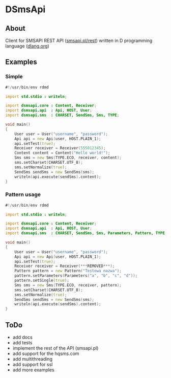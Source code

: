 # DSmsApi
## About
Client for SMSAPI REST API ([smsapi.pl/rest](http://smsapi.pl/rest)) written in D programming language ([dlang.org](http://dlang.org))
## Examples
### Simple
``` d
#!/usr/bin/env rdmd

import std.stdio : writeln;

import dsmsapi.core : Content, Receiver;
import dsmsapi.api  : Api, HOST, User;
import dsmsapi.sms  : CHARSET, SendSms, Sms, TYPE;

void main()
{
    User user = User("username", "password");
    Api api = new Api(user, HOST.PLAIN_1);
    api.setTest(true);
    Receiver receiver = Receiver(555012345);
    Content content = Content("Hello world!");
    Sms sms = new Sms(TYPE.ECO, receiver, content);
    sms.setCharset(CHARSET.UTF_8);
    sms.setNormalize(true);
    SendSms sendSms = new SendSms(sms);
    writeln(api.execute(sendSms).content);
}
```
### Pattern usage
``` d
#!/usr/bin/env rdmd

import std.stdio : writeln;

import dsmsapi.core : Content, Receiver;
import dsmsapi.api  : Api, HOST, User;
import dsmsapi.sms  : CHARSET, SendSms, Sms, Parameters, Pattern, TYPE;

void main()
{
    User user = User("username", "password");
    Api api = new Api(user, HOST.PLAIN_1);
    api.setTest(true);
    Receiver receiver = Receiver(***REMOVED***);
    Pattern pattern = new Pattern("Testowa nazwa");
    pattern.setParameters(Parameters("a", "b", "c", "d"));
    pattern.setSingle(true);
    Sms sms = new Sms(TYPE.ECO, receiver, pattern);
    sms.setCharset(CHARSET.UTF_8);
    sms.setNormalize(true);
    SendSms sendSms = new SendSms(sms);
    writeln(api.execute(sendSms).content);
}
```
## ToDo
 * add docs
 * add tests
 * implement the rest of the API (smsapi.pl)
 * add support for the hqsms.com
 * add multithreading
 * add support for ssl
 * add more examples